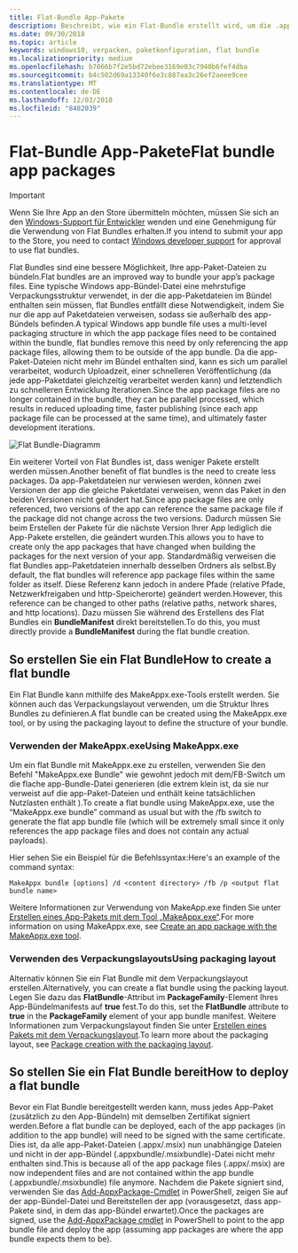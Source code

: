 ```yaml
---
title: Flat-Bundle App-Pakete
description: Beschreibt, wie ein Flat-Bundle erstellt wird, um die .appx-Paketdateien Ihrer App mit Verweisen auf App-Pakete zu bündeln.
ms.date: 09/30/2018
ms.topic: article
keywords: windows10, verpacken, paketkonfiguration, flat bundle
ms.localizationpriority: medium
ms.openlocfilehash: b7066b7f2e5bd72ebee3169e03c7940b6fef4dba
ms.sourcegitcommit: b4c502d69a13340f6e3c887aa3c26ef2aeee9cee
ms.translationtype: MT
ms.contentlocale: de-DE
ms.lasthandoff: 12/03/2018
ms.locfileid: "8482039"
---
```

# <a name="flat-bundle-app-packages"></a><span data-ttu-id="3d06f-104">Flat-Bundle App-Pakete</span><span class="sxs-lookup"><span data-stu-id="3d06f-104">Flat bundle app packages</span></span> 

> [!IMPORTANT]
> <span data-ttu-id="3d06f-105">Wenn Sie Ihre App an den Store übermitteln möchten, müssen Sie sich an den [Windows-Support für Entwickler](https://developer.microsoft.com/windows/support) wenden und eine Genehmigung für die Verwendung von Flat Bundles erhalten.</span><span class="sxs-lookup"><span data-stu-id="3d06f-105">If you intend to submit your app to the Store, you need to contact [Windows developer support](https://developer.microsoft.com/windows/support) for approval to use flat bundles.</span></span>

<span data-ttu-id="3d06f-106">Flat Bundles sind eine bessere Möglichkeit, Ihre app-Paket-Dateien zu bündeln.</span><span class="sxs-lookup"><span data-stu-id="3d06f-106">Flat bundles are an improved way to bundle your app’s package files.</span></span> <span data-ttu-id="3d06f-107">Eine typische Windows app-Bündel-Datei eine mehrstufige Verpackungsstruktur verwendet, in der die app-Paketdateien im Bündel enthalten sein müssen, flat Bundles entfällt diese Notwendigkeit, indem Sie nur die app auf Paketdateien verweisen, sodass sie außerhalb des app-Bündels befinden.</span><span class="sxs-lookup"><span data-stu-id="3d06f-107">A typical Windows app bundle file uses a multi-level packaging structure in which the app package files need to be contained within the bundle, flat bundles remove this need by only referencing the app package files, allowing them to be outside of the app bundle.</span></span> <span data-ttu-id="3d06f-108">Da die app-Paket-Dateien nicht mehr im Bündel enthalten sind, kann es sich um parallel verarbeitet, wodurch Uploadzeit, einer schnelleren Veröffentlichung (da jede app-Paketdatei gleichzeitig verarbeitet werden kann) und letztendlich zu schnelleren Entwicklung Iterationen.</span><span class="sxs-lookup"><span data-stu-id="3d06f-108">Since the app package files are no longer contained in the bundle, they can be parallel processed, which results in reduced uploading time, faster publishing (since each app package file can be processed at the same time), and ultimately faster development iterations.</span></span>

![Flat Bundle-Diagramm](images/bundle-combined.png)

<span data-ttu-id="3d06f-110">Ein weiterer Vorteil von Flat Bundles ist, dass weniger Pakete erstellt werden müssen.</span><span class="sxs-lookup"><span data-stu-id="3d06f-110">Another benefit of flat bundles is the need to create less packages.</span></span> <span data-ttu-id="3d06f-111">Da app-Paketdateien nur verwiesen werden, können zwei Versionen der app die gleiche Paketdatei verweisen, wenn das Paket in den beiden Versionen nicht geändert hat.</span><span class="sxs-lookup"><span data-stu-id="3d06f-111">Since app package files are only referenced, two versions of the app can reference the same package file if the package did not change across the two versions.</span></span> <span data-ttu-id="3d06f-112">Dadurch müssen Sie beim Erstellen der Pakete für die nächste Version Ihrer App lediglich die App-Pakete erstellen, die geändert wurden.</span><span class="sxs-lookup"><span data-stu-id="3d06f-112">This allows you to have to create only the app packages that have changed when building the packages for the next version of your app.</span></span>
<span data-ttu-id="3d06f-113">Standardmäßig verweisen die flat Bundles app-Paketdateien innerhalb desselben Ordners als selbst.</span><span class="sxs-lookup"><span data-stu-id="3d06f-113">By default, the flat bundles will reference app package files within the same folder as itself.</span></span> <span data-ttu-id="3d06f-114">Diese Referenz kann jedoch in andere Pfade (relative Pfade, Netzwerkfreigaben und http-Speicherorte) geändert werden.</span><span class="sxs-lookup"><span data-stu-id="3d06f-114">However, this reference can be changed to other paths (relative paths, network shares, and http locations).</span></span> <span data-ttu-id="3d06f-115">Dazu müssen Sie während des Erstellens des Flat Bundles ein **BundleManifest** direkt bereitstellen.</span><span class="sxs-lookup"><span data-stu-id="3d06f-115">To do this, you must directly provide a **BundleManifest** during the flat bundle creation.</span></span> 

## <a name="how-to-create-a-flat-bundle"></a><span data-ttu-id="3d06f-116">So erstellen Sie ein Flat Bundle</span><span class="sxs-lookup"><span data-stu-id="3d06f-116">How to create a flat bundle</span></span>

<span data-ttu-id="3d06f-117">Ein Flat Bundle kann mithilfe des MakeAppx.exe-Tools erstellt werden. Sie können auch das Verpackungslayout verwenden, um die Struktur Ihres Bundles zu definieren.</span><span class="sxs-lookup"><span data-stu-id="3d06f-117">A flat bundle can be created using the MakeAppx.exe tool, or by using the packaging layout to define the structure of your bundle.</span></span>

### <a name="using-makeappxexe"></a><span data-ttu-id="3d06f-118">Verwenden der MakeAppx.exe</span><span class="sxs-lookup"><span data-stu-id="3d06f-118">Using MakeAppx.exe</span></span>
<span data-ttu-id="3d06f-119">Um ein flat Bundle mit MakeAppx.exe zu erstellen, verwenden Sie den Befehl "MakeAppx.exe Bundle" wie gewohnt jedoch mit dem/FB-Switch um die flache app-Bundle-Datei generieren (die extrem klein ist, da sie nur verweist auf die app-Paket-Dateien und enthält keine tatsächlichen Nutzlasten enthält ).</span><span class="sxs-lookup"><span data-stu-id="3d06f-119">To create a flat bundle using MakeAppx.exe, use the “MakeAppx.exe bundle” command as usual but with the /fb switch to generate the flat app bundle file (which will be extremely small since it only references the app package files and does not contain any actual payloads).</span></span> 

<span data-ttu-id="3d06f-120">Hier sehen Sie ein Beispiel für die Befehlssyntax:</span><span class="sxs-lookup"><span data-stu-id="3d06f-120">Here's an example of the command syntax:</span></span>

```syntax
MakeAppx bundle [options] /d <content directory> /fb /p <output flat bundle name>
```

<span data-ttu-id="3d06f-121">Weitere Informationen zur Verwendung von MakeApp.exe finden Sie unter [Erstellen eines App-Pakets mit dem Tool „MakeAppx.exe“](https://docs.microsoft.com/windows/uwp/packaging/create-app-package-with-makeappx-tool).</span><span class="sxs-lookup"><span data-stu-id="3d06f-121">For more information on using MakeAppx.exe, see [Create an app package with the MakeAppx.exe tool](https://docs.microsoft.com/windows/uwp/packaging/create-app-package-with-makeappx-tool).</span></span>

### <a name="using-packaging-layout"></a><span data-ttu-id="3d06f-122">Verwenden des Verpackungslayouts</span><span class="sxs-lookup"><span data-stu-id="3d06f-122">Using packaging layout</span></span>
<span data-ttu-id="3d06f-123">Alternativ können Sie ein Flat Bundle mit dem Verpackungslayout erstellen.</span><span class="sxs-lookup"><span data-stu-id="3d06f-123">Alternatively, you can create a flat bundle using the packing layout.</span></span> <span data-ttu-id="3d06f-124">Legen Sie dazu das **FlatBundle**-Attribut im **PackageFamily**-Element Ihres App-Bündelmanifests auf **true** fest.</span><span class="sxs-lookup"><span data-stu-id="3d06f-124">To do this, set the **FlatBundle** attribute to **true** in the **PackageFamily** element of your app bundle manifest.</span></span> <span data-ttu-id="3d06f-125">Weitere Informationen zum Verpackungslayout finden Sie unter [Erstellen eines Pakets mit dem Verpackungslayout](packaging-layout.md).</span><span class="sxs-lookup"><span data-stu-id="3d06f-125">To learn more about the packaging layout, see [Package creation with the packaging layout](packaging-layout.md).</span></span>

## <a name="how-to-deploy-a-flat-bundle"></a><span data-ttu-id="3d06f-126">So stellen Sie ein Flat Bundle bereit</span><span class="sxs-lookup"><span data-stu-id="3d06f-126">How to deploy a flat bundle</span></span> 
<span data-ttu-id="3d06f-127">Bevor ein Flat Bundle bereitgestellt werden kann, muss jedes App-Paket (zusätzlich zu den App-Bündeln) mit demselben Zertifikat signiert werden.</span><span class="sxs-lookup"><span data-stu-id="3d06f-127">Before a flat bundle can be deployed, each of the app packages (in addition to the app bundle) will need to be signed with the same certificate.</span></span> <span data-ttu-id="3d06f-128">Dies ist, da alle app-Paket-Dateien (.appx/.msix) nun unabhängige Dateien und nicht in der app-Bündel (.appxbundle/.msixbundle)-Datei nicht mehr enthalten sind.</span><span class="sxs-lookup"><span data-stu-id="3d06f-128">This is because all of the app package files (.appx/.msix) are now independent files and are not contained within the app bundle (.appxbundle/.msixbundle) file anymore.</span></span> <span data-ttu-id="3d06f-129">Nachdem die Pakete signiert sind, verwenden Sie das [Add-AppxPackage-Cmdlet](https://docs.microsoft.com/powershell/module/appx/add-appxpackage?view=win10-ps) in PowerShell, zeigen Sie auf der app-Bündel-Datei und Bereitstellen der app (vorausgesetzt, dass app-Pakete sind, in dem das app-Bündel erwartet).</span><span class="sxs-lookup"><span data-stu-id="3d06f-129">Once the packages are signed, use the [Add-AppxPackage cmdlet](https://docs.microsoft.com/powershell/module/appx/add-appxpackage?view=win10-ps) in PowerShell to point to the app bundle file and deploy the app (assuming app packages are where the app bundle expects them to be).</span></span> 